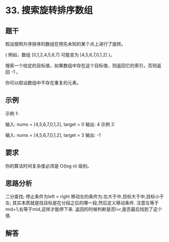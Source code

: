 # 33. 搜索旋转排序数组

## 题干
假设按照升序排序的数组在预先未知的某个点上进行了旋转。

( 例如，数组 [0,1,2,4,5,6,7] 可能变为 [4,5,6,7,0,1,2] )。

搜索一个给定的目标值，如果数组中存在这个目标值，则返回它的索引，否则返回 -1 。

你可以假设数组中不存在重复的元素。

## 示例
示例 1:

输入: nums = [4,5,6,7,0,1,2], target = 0
输出: 4
示例 2:

输入: nums = [4,5,6,7,0,1,2], target = 3
输出: -1

## 要求
你的算法时间复杂度必须是 O(log n) 级别。

## 思路分析
二分查找;
停止条件为left < right
移动左的条件为:左大于中,目标大于中,目标小于左;
其实本质就是找目标是在分段之后的哪一段,然后定义移动条件.
注意左等于mid+1,右等于mid,这样才能停下来.
返回的时候判断是否l=r,是否最后找到了这个值.

## 解答
```
```
